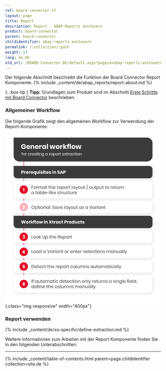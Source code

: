 ```yaml
---
ref: board-connector-17
layout: page
title: Report 
description: Report - ABAP-Reports ansteuern
product: board-connector
parent: board-connector
childidentifier: abap-reports-ansteuern
permalink: /:collection/:path
weight: 17
lang: de_DE
old_url: /BOARD-Connector-DE/default.aspx?pageid=abap-reports-ansteuern
---
```

Der folgende Abschnitt beschreibt die Funktion der Board Connector Report Komponente.
{% include _content/de/abap_reports/report-about.md %}

{: .box-tip }
**Tipp:** Grundlagen zum Produkt sind im Abschnitt [Erste Schritte mit Board Connector](./erste-schritte) beschrieben.

### Allgemeiner Workflow
Die folgende Grafik zeigt den allgemeinen Workflow zur Verwendung der Report-Komponente:<br>
![Report-Workflow](/img/content/report-general-workflow.png){:class="img-responsive" width="400px"}

### Report verwenden
{% include _content/de/xu-specific/define-extraction.md %}

Weitere Informationen zum Arbeiten mit der Report Komponente finden Sie in den folgenden Unterabschnitten:

---

{% include _content/table-of-contents.html parent=page.childidentifier collection=site.de %}